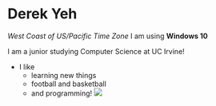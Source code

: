 # Derek Yeh
*West Coast of US/Pacific Time Zone*
I am using **Windows 10**

I am a junior studying Computer Science at UC Irvine! 
* I like 
  * learning new things
  * football and basketball 
  * and programming!
![](https://images.unsplash.com/photo-1503803548695-c2a7b4a5b875?ixlib=rb-1.2.1&w=1000&q=80)
